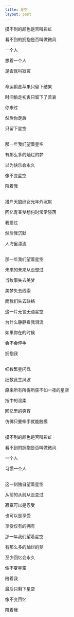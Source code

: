 ```yaml
---
title: 星空
layout: post
---
```


摸不到的颜色是否叫彩虹 

看不到的拥抱是否叫做微风 

一个人 

想着一个人 

是否就叫寂寞 

<br/>
命运偷走苹果只留下结果 

时间偷走初衷只留下了苦衷 

你来过 

然后你走后 

只留下星空 

<br/>
那一年我们望着星空 

有那么多的灿烂的梦 

以为快乐会永久 

像不变星空 

陪着我 

<br/>
猎户天狼织女光年外沉默 

回忆青春梦想何时常常陨落 

我爱过 

然后我沉默 

人海里漂流 

<br/>
那一年我们望着星空 

未来的未来从没想过 

当故事失去美梦 

美梦失去线索 

而我们失去联络 

这一片无言无语星空 

为什么静静看我泪流 

如果你在的时候 

会不会伸手 

拥抱我 

<br/>
细数繁星闪烁 

细数此生风波 

原来所有所得所获不如一夜的星空 

指中的温柔 

回忆里的笑容 

仿佛只要伸手就能触摸 

<br/>
摸不到的颜色是否叫彩虹 

看不到的拥抱是否叫做微风 

一个人 

习惯一个人 

<br/>
这一刻独自望着星空 

从前的从前从没变过 

寂寞可以是忍受 

也可以是享受 

享受仅有的拥有 

那一年我们望着星空 

有那么多的灿烂的梦 

至少回忆会永久 

像不变星空 

陪着我 

最后只剩下星空 

像不变回忆 

陪着我 
